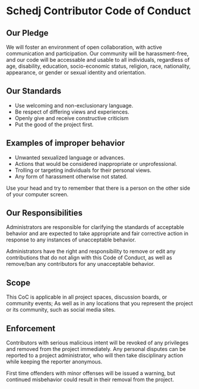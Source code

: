 # Schedj Contributor Code of Conduct

## Our Pledge
We will foster an environment of open collaboration, with active communication and participation. Our community will be harassment-free, and our code will be accessable and usable to all individuals, regardless of age, disability, education, socio-economic status, religion, race, nationality, appearance, or gender or sexual identity and orientation.

## Our Standards
* Use welcoming and non-exclusionary language.
* Be respect of differing views and experiences.
* Openly give and receive constructive criticism
* Put the good of the project first.

## Examples of improper behavior
* Unwanted sexualized language or advances.
* Actions that would be considered inappropriate or unprofessional.
* Trolling or targeting individuals for their personal views.
* Any form of harassment otherwise not stated.

Use your head and try to remember that there is a person on the other side of your computer screen.

## Our Responsibilities
Administrators are responsible for clarifying the standards of acceptable behavior and are expected to take appropriate and fair corrective action in response to any instances of unacceptable behavior.

Administrators have the right and responsibility to remove or edit any contributions that do not align with this Code of Conduct, as well as remove/ban any contributors for any unacceptable behavior.


## Scope
This CoC is applicable in all project spaces, discussion boards, or community events; As well as in any locations that you represent the project or its community, such as social media sites.


## Enforcement
Contributors with serious malicious intent will be revoked of any privileges and removed from the project immediately. Any personal disputes can be reported to a project administrator, who will then take disciplinary action while keeping the reporter anonymous.

First time offenders with minor offenses will be issued a warning, but continued misbehavior could result in their removal from the project.
